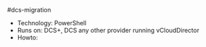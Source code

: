 #dcs-migration
- Technology: PowerShell
- Runs on: DCS+, DCS any other provider running vCloudDirector
- Howto: 
